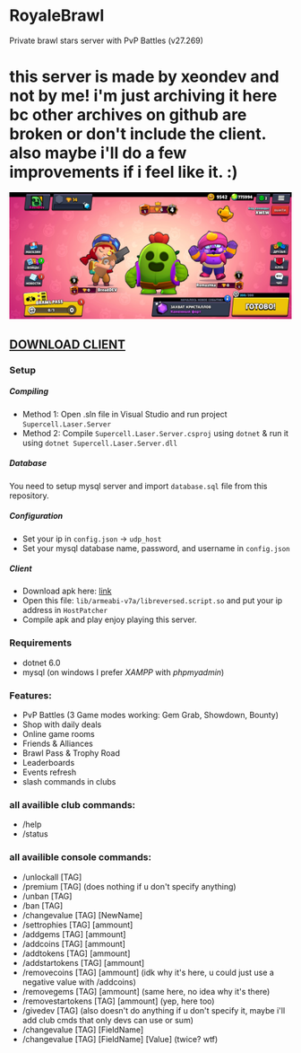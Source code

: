# RoyaleBrawl
Private brawl stars server with PvP Battles (v27.269)

# this server is made by xeondev and not by me! i'm just archiving it here bc other archives on github are broken or don't include the client. also maybe i'll do a few improvements if i feel like it. :)

![Screenshot](https://github.com/Erder00/royale-brawl/blob/main/screenshots/ingame.jpg)

## [DOWNLOAD CLIENT](https://mega.nz/file/HmozULYA#7eBOTQmPywD631oaexwHmN2YoycVD5ECXUeXzVDQvdE)

### Setup
##### Compiling
- Method 1: Open .sln file in Visual Studio and run project `Supercell.Laser.Server`
- Method 2: Compile `Supercell.Laser.Server.csproj` using `dotnet` & run it using `dotnet Supercell.Laser.Server.dll`
##### Database
You need to setup mysql server and import `database.sql` file from this repository.
##### Configuration
- Set your ip in `config.json` -> `udp_host`
- Set your mysql database name, password, and username in `config.json`
##### Client
- Download apk here: [link](https://mega.nz/file/HmozULYA#7eBOTQmPywD631oaexwHmN2YoycVD5ECXUeXzVDQvdE)
- Open this file: `lib/armeabi-v7a/libreversed.script.so` and put your ip address in `HostPatcher`
- Compile apk and play enjoy playing this server.

### Requirements
- dotnet 6.0
- mysql (on windows I prefer *XAMPP* with *phpmyadmin*)

### Features:
- PvP Battles (3 Game modes working: Gem Grab, Showdown, Bounty)
- Shop with daily deals
- Online game rooms
- Friends & Alliances
- Brawl Pass & Trophy Road
- Leaderboards
- Events refresh
- slash commands in clubs

### all availible club commands:
- /help
- /status

### all availible console commands:
- /unlockall [TAG]
- /premium [TAG] (does nothing if u don't specify anything)
- /unban [TAG]
- /ban [TAG]
- /changevalue [TAG] [NewName]
- /settrophies [TAG] [ammount]
- /addgems [TAG] [ammount]
- /addcoins [TAG] [ammount]
- /addtokens [TAG] [ammount]
- /addstartokens [TAG] [ammount]
- /removecoins [TAG] [ammount] (idk why it's here, u could just use a negative value with /addcoins)
- /removegems [TAG] [ammount] (same here, no idea why it's there)
- /removestartokens [TAG] [ammount] (yep, here too)
- /givedev [TAG] (also doesn't do anything if u don't specify it, maybe i'll add club cmds that only devs can use or sum)
- /changevalue [TAG] [FieldName]
- /changevalue [TAG] [FieldName] [Value] (twice? wtf)